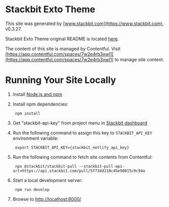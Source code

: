 # Stackbit Exto Theme

This site was generated by [www.stackbit.com](https://www.stackbit.com), v0.3.27.

Stackbit Exto Theme original README is located [here](./README.theme.md).

The content of this site is managed by Contentful. Visit [https://app.contentful.com/spaces/7w2e4rb3xwl1](https://app.contentful.com/spaces/7w2e4rb3xwl1) to manage site content.

# Running Your Site Locally

1. Install [Node.js and npm](https://nodejs.org/en/)

1. Install npm dependencies:

        npm install

1. Get "stackbit-api-key" from project menu in [Stackbit dashboard](https://app.stackbit.com/dashboard)

1. Run the following command to assign this key to `STACKBIT_API_KEY` environment variable:

        export STACKBIT_API_KEY={stackbit_netlify_api_key}

1. Run the following command to fetch site contents from Contentful:

        npx @stackbit/stackbit-pull --stackbit-pull-api-url=https://api.stackbit.com/pull/5f73dd118c45e90015c9c94a

1. Start a local development server:

        npm run develop

1. Browse to [http://localhost:8000/](http://localhost:8000/)
